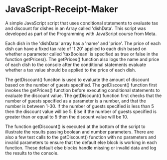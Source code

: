 # JavaScript-Receipt-Maker
A simple JavaScript script that uses conditional statements to evaluate tax and discount for dishes in an Array called 'dishData'. This script was developed as part of the Programming with JavaScript course from Meta.

Each dish in the 'dishData' array has a 'name' and 'price'. The price of each dish can have a fixed tax rate of '1.20' applied to each dish based on whether a parameter called 'taxBoolean' is specified as true or false in the function getPrices(). The getPrices() function also logs the name and price of each dish to the console after the conditional statements evaluate whether a tax value should be applied to the price of each dish. 

The getDiscount() funciton is used to evaluate the amount of discount based on the number of guests specified. The getDiscount() function first invokes the getPrices() function before executing conditional statements to evaluate the discount value. The getDiscount() function first checks that the number of guests specified as a parameter is a number, and that the number is between 1-30. If the number of guests specified is less than 5 then the discount value will be 5. Else if the number of guests specified is greater than or equal to 5 then the discount value will be 10. 

The function getDiscount() is executed at the bottom of the script to illustrate the results passing boolean and number parameters. There are also a few test calls to the getDiscount() function with no parameters and invalid parameters to ensure that the default else block is working in each function. These default else blocks handle missing or invalid data and log the results to the console.
